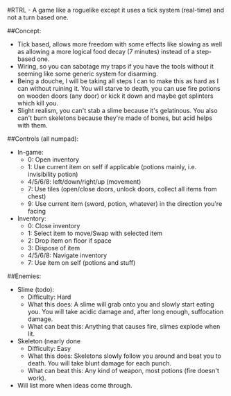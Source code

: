 #RTRL - A game like a roguelike except it uses a tick system (real-time) and not a turn based one.  
  
##Concept:  
* Tick based, allows more freedom with some effects like slowing as well as allowing a more logical food decay (7 minutes) instead of a step-based one.  
* Wiring, so you can sabotage my traps if you have the tools without it seeming like some generic system for disarming.  
* Being a douche, I will be taking all steps I can to make this as hard as I can without ruining it. You will starve to death, you can use fire potions on wooden doors (any door) or kick it down and maybe get splinters which kill you.  
* Slight realism, you can't stab a slime because it's gelatinous. You also can't burn skeletons because they're made of bones, but acid helps with them.  
  
##Controls (all numpad):  
* In-game:
    * 0: Open inventory  
    * 1: Use current item on self if applicable (potions mainly, i.e. invisibility potion)  
    * 4/5/6/8: left/down/right/up (movement)  
    * 7: Use tiles (open/close doors, unlock doors, collect all items from chest)  
    * 9: Use current item (sword, potion, whatever) in the direction you're facing  
* Inventory:  
    * 0: Close inventory  
    * 1: Select item to move/Swap with selected item  
    * 2: Drop item on floor if space  
    * 3: Dispose of item  
    * 4/5/6/8: Navigate inventory  
    * 7: Use item on self (potions and stuff)  
  
##Enemies:  
* Slime (todo):  
    * Difficulty: Hard  
    * What this does: A slime will grab onto you and slowly start eating you. You will take acidic damage and, after long enough, suffocation damage.  
    * What can beat this: Anything that causes fire, slimes explode when lit.  
* Skeleton (nearly done
    * Difficulty: Easy  
    * What this does: Skeletons slowly follow you around and beat you to death. You will take blunt damage for each punch.  
    * What can beat this: Any kind of weapon, most potions (fire doesn't work).  
* Will list more when ideas come through.  
